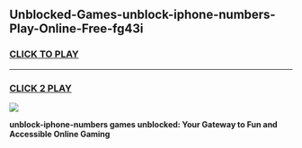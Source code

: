 
## Unblocked-Games-unblock-iphone-numbers-Play-Online-Free-fg43i
<h3>
<a href="https://premium76.site?title=unblock-iphone-numbers&ref=26A">CLICK TO PLAY</a></h3>
<hr>

<h3>
<a href="https://premium76.site?title=unblock-iphone-numbers&ref=26A">CLICK 2 PLAY</a>
  
</h3>

<a href="https://premium76.site?title=unblock-iphone-numbers&ref=26A"><img src="https://clearcache.store/games.png"></a>


**unblock-iphone-numbers games unblocked: Your Gateway to Fun and Accessible Online Gaming**
